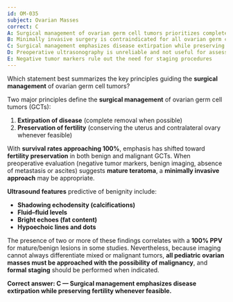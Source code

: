 ```yaml
---
id: OM-035
subject: Ovarian Masses
correct: C
A: Surgical management of ovarian germ cell tumors prioritizes complete oophorectomy over fertility preservation
B: Minimally invasive surgery is contraindicated for all ovarian germ cell tumors
C: Surgical management emphasizes disease extirpation while preserving fertility whenever feasible
D: Preoperative ultrasonography is unreliable and not useful for assessing malignancy risk
E: Negative tumor markers rule out the need for staging procedures
---
```


Which statement best summarizes the key principles guiding the **surgical management** of ovarian germ cell tumors?

<!-- EXPLANATION -->

Two major principles define the **surgical management** of ovarian germ cell tumors (GCTs):  
1. **Extirpation of disease** (complete removal when possible)  
2. **Preservation of fertility** (conserving the uterus and contralateral ovary whenever feasible)

With **survival rates approaching 100%**, emphasis has shifted toward **fertility preservation** in both benign and malignant GCTs. When preoperative evaluation (negative tumor markers, benign imaging, absence of metastasis or ascites) suggests **mature teratoma**, a **minimally invasive approach** may be appropriate.  

**Ultrasound features** predictive of benignity include:  
- **Shadowing echodensity (calcifications)**  
- **Fluid–fluid levels**  
- **Bright echoes (fat content)**  
- **Hypoechoic lines and dots**  

The presence of two or more of these findings correlates with a **100% PPV** for mature/benign lesions in some studies. Nevertheless, because imaging cannot always differentiate mixed or malignant tumors, **all pediatric ovarian masses must be approached with the possibility of malignancy**, and **formal staging** should be performed when indicated.

**Correct answer: C — Surgical management emphasizes disease extirpation while preserving fertility whenever feasible.**
